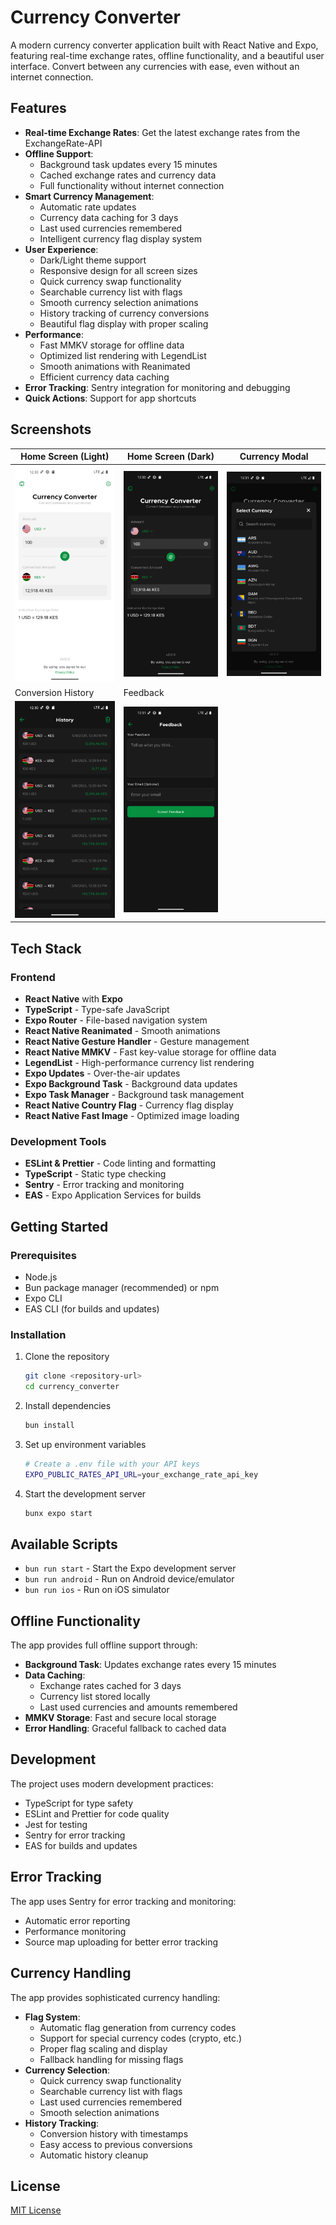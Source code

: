 # Currency Converter

A modern currency converter application built with React Native and Expo, featuring real-time exchange rates, offline functionality, and a beautiful user interface. Convert between any currencies with ease, even without an internet connection.

## Features

- **Real-time Exchange Rates**: Get the latest exchange rates from the ExchangeRate-API
- **Offline Support**:
  - Background task updates every 15 minutes
  - Cached exchange rates and currency data
  - Full functionality without internet connection
- **Smart Currency Management**:
  - Automatic rate updates
  - Currency data caching for 3 days
  - Last used currencies remembered
  - Intelligent currency flag display system
- **User Experience**:
  - Dark/Light theme support
  - Responsive design for all screen sizes
  - Quick currency swap functionality
  - Searchable currency list with flags
  - Smooth currency selection animations
  - History tracking of currency conversions
  - Beautiful flag display with proper scaling
- **Performance**:
  - Fast MMKV storage for offline data
  - Optimized list rendering with LegendList
  - Smooth animations with Reanimated
  - Efficient currency data caching
- **Error Tracking**: Sentry integration for monitoring and debugging
- **Quick Actions**: Support for app shortcuts

## Screenshots

| Home Screen (Light)                              | Home Screen (Dark)                             | Currency Modal                                           |
| ------------------------------------------------ | ---------------------------------------------- | -------------------------------------------------------- |
| ![Home Light](assets/screenshots/home-light.png) | ![Home Dark](assets/screenshots/home-dark.png) | ![Currency Modal](assets/screenshots/currenct-modal.png) |
| Conversion History                               | Feedback                                       |                                                          |
| ![History](assets/screenshots/history.png)       | ![Feedback](assets/screenshots/feedback.png)   |                                                          |

## Tech Stack

### Frontend

- **React Native** with **Expo**
- **TypeScript** - Type-safe JavaScript
- **Expo Router** - File-based navigation system
- **React Native Reanimated** - Smooth animations
- **React Native Gesture Handler** - Gesture management
- **React Native MMKV** - Fast key-value storage for offline data
- **LegendList** - High-performance currency list rendering
- **Expo Updates** - Over-the-air updates
- **Expo Background Task** - Background data updates
- **Expo Task Manager** - Background task management
- **React Native Country Flag** - Currency flag display
- **React Native Fast Image** - Optimized image loading

### Development Tools

- **ESLint & Prettier** - Code linting and formatting
- **TypeScript** - Static type checking
- **Sentry** - Error tracking and monitoring
- **EAS** - Expo Application Services for builds

## Getting Started

### Prerequisites

- Node.js
- Bun package manager (recommended) or npm
- Expo CLI
- EAS CLI (for builds and updates)

### Installation

1. Clone the repository

   ```bash
   git clone <repository-url>
   cd currency_converter
   ```

2. Install dependencies

   ```bash
   bun install
   ```

3. Set up environment variables

   ```bash
   # Create a .env file with your API keys
   EXPO_PUBLIC_RATES_API_URL=your_exchange_rate_api_key
   ```

4. Start the development server
   ```bash
   bunx expo start
   ```

## Available Scripts

- `bun run start` - Start the Expo development server
- `bun run android` - Run on Android device/emulator
- `bun run ios` - Run on iOS simulator

## Offline Functionality

The app provides full offline support through:

- **Background Task**: Updates exchange rates every 15 minutes
- **Data Caching**:
  - Exchange rates cached for 3 days
  - Currency list stored locally
  - Last used currencies and amounts remembered
- **MMKV Storage**: Fast and secure local storage
- **Error Handling**: Graceful fallback to cached data

## Development

The project uses modern development practices:

- TypeScript for type safety
- ESLint and Prettier for code quality
- Jest for testing
- Sentry for error tracking
- EAS for builds and updates

## Error Tracking

The app uses Sentry for error tracking and monitoring:

- Automatic error reporting
- Performance monitoring
- Source map uploading for better error tracking

## Currency Handling

The app provides sophisticated currency handling:

- **Flag System**:
  - Automatic flag generation from currency codes
  - Support for special currency codes (crypto, etc.)
  - Proper flag scaling and display
  - Fallback handling for missing flags
- **Currency Selection**:
  - Quick currency swap functionality
  - Searchable currency list with flags
  - Last used currencies remembered
  - Smooth selection animations
- **History Tracking**:
  - Conversion history with timestamps
  - Easy access to previous conversions
  - Automatic history cleanup

## License

[MIT License](LICENSE)
